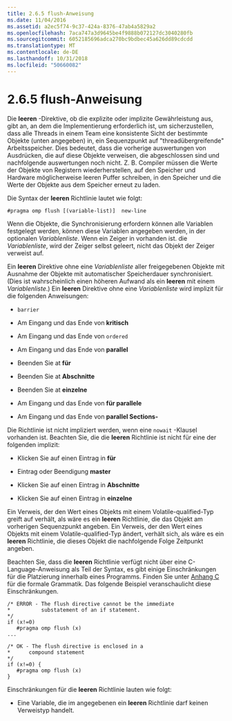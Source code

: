 ```yaml
---
title: 2.6.5 flush-Anweisung
ms.date: 11/04/2016
ms.assetid: a2ec5f74-9c37-424a-8376-47ab4a5829a2
ms.openlocfilehash: 7aca747a3d9645be4f9888b072127dc3040280fb
ms.sourcegitcommit: 6052185696adca270bc9bdbec45a626dd89cdcdd
ms.translationtype: MT
ms.contentlocale: de-DE
ms.lasthandoff: 10/31/2018
ms.locfileid: "50660082"
---
```

# <a name="265-flush-directive"></a>2.6.5 flush-Anweisung

Die **leeren** -Direktive, ob die explizite oder implizite Gewährleistung aus, gibt an, an dem die Implementierung erforderlich ist, um sicherzustellen, dass alle Threads in einem Team eine konsistente Sicht der bestimmte Objekte (unten angegeben) in, ein Sequenzpunkt auf "threadübergreifende" Arbeitsspeicher. Dies bedeutet, dass die vorherige auswertungen von Ausdrücken, die auf diese Objekte verweisen, die abgeschlossen sind und nachfolgende auswertungen noch nicht. Z. B. Compiler müssen die Werte der Objekte von Registern wiederherstellen, auf den Speicher und Hardware möglicherweise leeren Puffer schreiben, in den Speicher und die Werte der Objekte aus dem Speicher erneut zu laden.

Die Syntax der **leeren** Richtlinie lautet wie folgt:

```
#pragma omp flush [(variable-list)]  new-line
```

Wenn die Objekte, die Synchronisierung erfordern können alle Variablen festgelegt werden, können diese Variablen angegeben werden, in der optionalen *Variablenliste*. Wenn ein Zeiger in vorhanden ist. die *Variablenliste*, wird der Zeiger selbst geleert, nicht das Objekt der Zeiger verweist auf.

Ein **leeren** Direktive ohne eine *Variablenliste* aller freigegebenen Objekte mit Ausnahme der Objekte mit automatischer Speicherdauer synchronisiert. (Dies ist wahrscheinlich einen höheren Aufwand als ein **leeren** mit einem *Variablenliste*.) Ein **leeren** Direktive ohne eine *Variablenliste* wird implizit für die folgenden Anweisungen:

- `barrier`

- Am Eingang und das Ende von **kritisch**

- Am Eingang und das Ende von `ordered`

- Am Eingang und das Ende von **parallel**

- Beenden Sie at **für**

- Beenden Sie at **Abschnitte**

- Beenden Sie at **einzelne**

- Am Eingang und das Ende von **für parallele**

- Am Eingang und das Ende von **parallel Sections-**

Die Richtlinie ist nicht impliziert werden, wenn eine `nowait` -Klausel vorhanden ist. Beachten Sie, die die **leeren** Richtlinie ist nicht für eine der folgenden implizit:

- Klicken Sie auf einen Eintrag in **für**

- Eintrag oder Beendigung **master**

- Klicken Sie auf einen Eintrag in **Abschnitte**

- Klicken Sie auf einen Eintrag in **einzelne**

Ein Verweis, der den Wert eines Objekts mit einem Volatile-qualified-Typ greift auf verhält, als wäre es ein **leeren** Richtlinie, die das Objekt am vorherigen Sequenzpunkt angeben. Ein Verweis, der den Wert eines Objekts mit einem Volatile-qualified-Typ ändert, verhält sich, als wäre es ein **leeren** Richtlinie, die dieses Objekt die nachfolgende Folge Zeitpunkt angeben.

Beachten Sie, dass die **leeren** Richtlinie verfügt nicht über eine C-Language-Anweisung als Teil der Syntax, es gibt einige Einschränkungen für die Platzierung innerhalb eines Programms. Finden Sie unter [Anhang C](../../parallel/openmp/c-openmp-c-and-cpp-grammar.md) für die formale Grammatik. Das folgende Beispiel veranschaulicht diese Einschränkungen.

```
/* ERROR - The flush directive cannot be the immediate
*          substatement of an if statement.
*/
if (x!=0)
   #pragma omp flush (x)
...

/* OK - The flush directive is enclosed in a
*      compound statement
*/
if (x!=0) {
   #pragma omp flush (x)
}
```

Einschränkungen für die **leeren** Richtlinie lauten wie folgt:

- Eine Variable, die im angegebenen ein **leeren** Richtlinie darf keinen Verweistyp handelt.